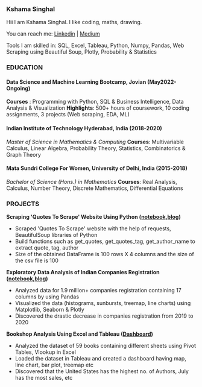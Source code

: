 ### Kshama Singhal
<!--
**kshama234/kshama234** is a ✨ _special_ ✨ repository because its `README.md` (this file) appears on your GitHub profile.

Here are some ideas to get you started:

- 🔭 I’m currently working on ...
- 🌱 I’m currently learning ...
- 👯 I’m looking to collaborate on ...
- 🤔 I’m looking for help with ...
- 💬 Ask me about ...
- 📫 How to reach me: ...
- 😄 Pronouns: ...
- ⚡ Fun fact: ...
-->
Hii I am Kshama Singhal.
I like coding, maths, drawing.

You can reach me:
[Linkedin](https://www.linkedin.com/in/singhalkshama4343/) | [Medium](https://medium.com/@kshamasinghal)

Tools I am skilled in: SQL, Excel, Tableau, Python, Numpy, Pandas, Web Scraping using Beautiful Soup, Plotly, Probability & Statistics

### **EDUCATION**

#### **Data Science and Machine Learning Bootcamp, Jovian**                                                                                           (May2022-Ongoing)                                                                                                                              
**Courses** :  Programming with Python, SQL & Business Intelligence, Data Analysis & Visualization
**Highlights**: 500+ hours of coursework, 10 coding assignments, 3 projects (Web scraping, EDA, ML)

#### **Indian Institute of Technology Hyderabad, India**                                                                                                    (2018-2020)
*Master of Science in Mathematics & Computing*
**Courses**: Multivariable Calculus, Linear Algebra, Probability Theory, Statistics, Combinatorics & Graph Theory

#### **Mata Sundri College For Women, University of Delhi, India**                                                                                          (2015-2018)
*Bachelor of Science (Hons.) in Mathematics*
**Courses**: Real Analysis, Calculus, Number Theory, Discrete Mathematics, Differential Equations
 
### **PROJECTS**

**Scraping 'Quotes To Scrape' Website Using Python ([notebook](https://jovian.ai/singhalkshama4343/web-scraping-project),[blog](https://medium.com/jovianml/scraping-quotes-to-scrape-website-using-python-c8a616b2))**
<ul>
<li>Scraped 'Quotes To Scrape' website with the help of requests, BeautifulSoup libraries of Python</li>
<li>Build functions such as get_quotes, get_quotes_tag, get_author_name to extract quote, tag, author</li>
<li>Size of the obtained DataFrame is 100 rows X 4 columns and the size of the csv file is 100</li>
</ul> 

**Exploratory Data Analysis of Indian Companies Registration ([notebook](https://jovian.ai/singhalkshama4343/exploratory-data-analysis-project),[blog](https://blog.jovian.ai/exploratory-data-analysis-of-indian-companies-registration-a7f042a676ca))**
<ul>
<li>Analyzed data for 1.9 million+ companies registration containing 17 columns by using Pandas</li>
<li>Visualized the data (histograms, sunbursts, treemap, line charts) using Matplotlib, Seaborn & Plotly</li>
<li>Discovered the drastic decrease in companies registration from 2019 to 2020</li>
</ul> 

**Bookshop Analysis Using Excel and Tableau ([Dashboard](https://public.tableau.com/app/profile/kshama.singhal/viz/BookShop_16578010432460/Dashboard1))**
<ul><li>Analyzed the dataset of 59 books containing different sheets using Pivot Tables, Vlookup in Excel</li>
<li>Loaded the dataset in Tableau and created a dashboard having map, line chart, bar plot, treemap etc</li> 
<li>Discovered that the United States has the highest no. of Authors, July  has the most sales, etc</li>
</ul>
